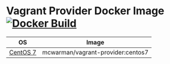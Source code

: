 # Vagrant Provider Docker Image [![Docker Build](https://img.shields.io/docker/automated/mcwarman/interlok-hello-world.svg)](https://hub.docker.com/r/mcwarman/vagrant-provider/)

| OS                            | Image                             |
|-------------------------------|-----------------------------------|
| [CentOS 7](centos7/README.md) | mcwarman/vagrant-provider:centos7 |
